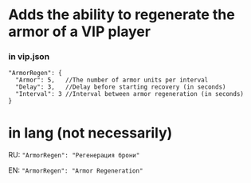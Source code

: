 # Adds the ability to regenerate the armor of a VIP player

### in vip.json
```json~~~~~~~~
"ArmorRegen": { 
  "Armor": 5,  	//The number of armor units per interval
  "Delay": 3,  	//Delay before starting recovery (in seconds)
  "Interval": 3 //Interval between armor regeneration (in seconds)
}
```

# in lang (not necessarily)

RU: `"ArmorRegen": "Регенерация брони"`

EN: `"ArmorRegen": "Armor Regeneration"`